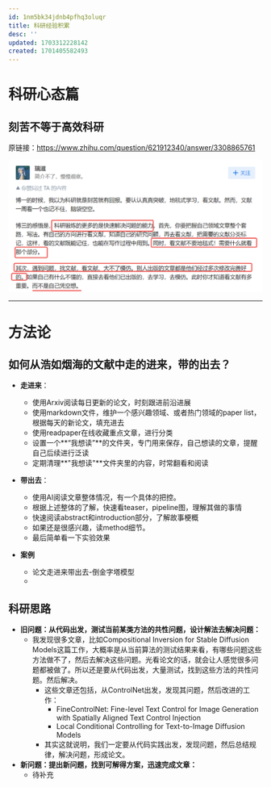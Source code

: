 ```yaml
---
id: 1nm5bk34jdnb4pfhq3oluqr
title: 科研经验积累
desc: ''
updated: 1703312228142
created: 1701405582493
---
```


# **科研心态篇**

## **刻苦不等于高效科研**

原链接：https://www.zhihu.com/question/621912340/answer/3308865761

![图 0](assets/images/8ace816332abeb3b430d6017cfac8a76606bff2fef7061872fd71fb5e636442e.png)  



---


# **方法论**


## 如何从浩如烟海的文献中走的进来，带的出去？

* **走进来**：
  * 使用Arxiv阅读每日更新的论文，时刻跟进前沿进展
  * 使用markdown文件，维护一个感兴趣领域、或者热门领域的paper list，根据每天的新论文，填充进去
  * 使用readpaper在线收藏重点文章，进行分类
  * 设置一个**“我想读”**的文件夹，专门用来保存，自己想读的文章，提醒自己后续进行泛读
  * 定期清理**"我想读"**文件夹里的内容，时常翻看和阅读

* **带出去**：
  * 使用AI阅读文章整体情况，有一个具体的把控。
  * 根据上述整体的了解，快速看teaser，pipeline图，理解其做的事情
  * 快速阅读abstract和introduction部分，了解故事梗概
  * 如果还是很感兴趣，读method细节。
  * 最后简单看一下实验效果


* **案例**
  * 论文走进来带出去-倒金字塔模型
  * 

## 科研思路
* **旧问题：从代码出发，测试当前某类方法的共性问题，设计解法去解决问题：**
  * 我发现很多文章，比如Compositional Inversion for Stable Diffusion Models这篇工作，大概率是从当前算法的测试结果来看，有哪些问题这些方法做不了，然后去解决这些问题。光看论文的话，就会让人感觉很多问题都被做了。所以还是要从代码出发，大量测试，找到这些方法的共性问题。然后解决。
    * 这些文章还包括，从ControlNet出发，发现其问题，然后改进的工作：
      * FineControlNet: Fine-level Text Control for Image Generation with Spatially Aligned Text Control Injection
      * Local Conditional Controlling for Text-to-Image Diffusion Models
    * 其实这就说明，我们一定要从代码实践出发，发现问题，然后总结规律，解决问题，形成论文。
* **新问题：提出新问题，找到可解得方案，迅速完成文章：**
  * 待补充






